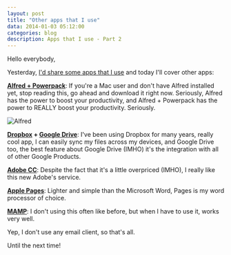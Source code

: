 ```yaml
---
layout: post
title: "Other apps that I use"
data: 2014-01-03 05:12:00
categories: blog
description: Apps that I use - Part 2
---
```


Hello everybody,

Yesterday, <a href="http://agtlucas.com/blog/2014/01/02/apps-that-i-use.html" target="_blank">I'd share some apps that I use</a> and today I'll cover other apps:

**<a href="http://alfredapp.com" target="_blank">Alfred + Powerpack</a>**: If you're a Mac user and don't have Alfred installed yet, stop reading this, go ahead and download it right now. Seriously, Alfred has the power to boost your productivity, and Alfred + Powerpack has the power to REALLY boost your productivity. Seriously.

<img src="/img/alfred.jpg" alt="Alfred">

**<a href="http://dropbox.com" target="_blank">Dropbox</a> + <a href="http://google.com/drive" target="_blank">Google Drive</a>**: I've been using Dropbox for many years, really cool app, I can easily sync my files across my devices, and Google Drive too, the best feature about Google Drive (IMHO) it's the integration with all of other Google Products.

**<a href="http://www.adobe.com/products/creativecloud.html" target="_blank">Adobe CC</a>**: Despite the fact that it's a little overpriced (IMHO), I really like this new Adobe's service.

**<a href="http://www.apple.com/mac/pages/" target="_target">Apple Pages</a>**: Lighter and simple than the Microsoft Word, Pages is my word processor of choice.

**<a href="http://www.mamp.info/en/index.html" target="_target">MAMP</a>**: I don't using this often like before, but when I have to use it, works very well.

Yep, I don't use any email client, so that's all.

Until the next time!